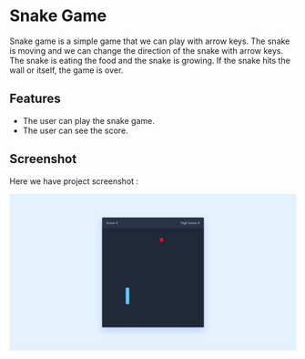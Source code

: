 # Snake Game
Snake game is a simple game that we can play with arrow keys. The snake is moving and we can change the direction of the snake with arrow keys. The snake is eating the food and the snake is growing. If the snake hits the wall or itself, the game is over.

## Features
- The user can play the snake game.
- The user can see the score.

## Screenshot
Here we have project screenshot :

![screenshot](screenshot.jpeg)